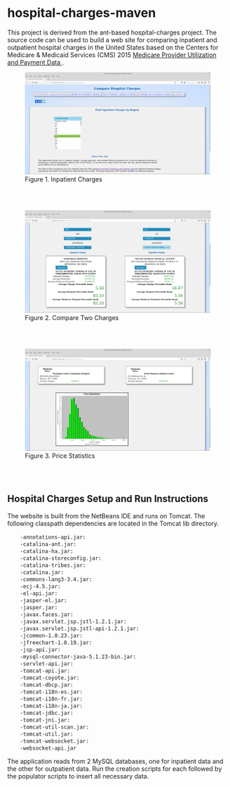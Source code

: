 # hospital-charges-maven
This project is derived from the ant-based hospital-charges project. The source code can be used to build a web site for comparing inpatient and outpatient hospital charges in the United States based on the Centers for Medicare &amp; Medicaid Services (CMS) 2015 <a target="_blank" href="https://www.cms.gov/Research-Statistics-Data-and-Systems/Statistics-Trends-and-Reports/Medicare-Provider-Charge-Data/Inpatient.html">Medicare Provider Utilization and Payment Data </a>.

<figure>
  <img src="img/inpatient_charges.png" alt="Inpatient Charges"/>
  <figcaption>Figure 1. Inpatient Charges</figcaption>
</figure><br>
<br>
<figure>
  <img src="img/two_charges.png" alt="Compare Two Charges"/>
  <figcaption>Figure 2. Compare Two Charges</figcaption>
</figure><br>
<br>
<figure>
  <img src="img/price_statistics.png" alt="Price Statistics"/>
  <figcaption>Figure 3. Price Statistics</figcaption>
</figure><br>
<br>

## Hospital Charges Setup and Run Instructions

The website is built from the NetBeans IDE and runs on Tomcat. The following classpath dependencies are located in the Tomcat lib directory.

		-annotations-api.jar:
		-catalina-ant.jar:
		-catalina-ha.jar:
		-catalina-storeconfig.jar:
		-catalina-tribes.jar:
		-catalina.jar:
		-commons-lang3-3.4.jar:
		-ecj-4.5.jar:
		-el-api.jar:
		-jasper-el.jar:
		-jasper.jar:
		-javax.faces.jar:
		-javax.servlet.jsp.jstl-1.2.1.jar:
		-javax.servlet.jsp.jstl-api-1.2.1.jar:
		-jcommon-1.0.23.jar:
		-jfreechart-1.0.19.jar:
		-jsp-api.jar:
		-mysql-connector-java-5.1.23-bin.jar:
		-servlet-api.jar:
		-tomcat-api.jar:
		-tomcat-coyote.jar:
		-tomcat-dbcp.jar:
		-tomcat-i18n-es.jar:
		-tomcat-i18n-fr.jar:
		-tomcat-i18n-ja.jar:
		-tomcat-jdbc.jar:
		-tomcat-jni.jar:
		-tomcat-util-scan.jar:
		-tomcat-util.jar:
		-tomcat-websocket.jar:
		-websocket-api.jar

The application reads from 2 MySQL databases, one for inpatient data and the other for outpatient data. Run the creation scripts for each followed by the populator scripts to insert all necessary data.

